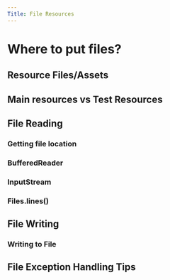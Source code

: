 ```yaml
---
Title: File Resources
---
```


# Where to put files?

## Resource Files/Assets

## Main resources vs Test Resources

## File Reading

### Getting file location

### BufferedReader

### InputStream

### Files.lines()

## File Writing

### Writing to File

## File Exception Handling Tips